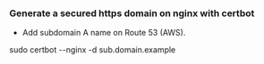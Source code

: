 ### Generate a secured https domain on nginx with certbot

- Add subdomain A name on Route 53 (AWS).

sudo certbot --nginx -d sub.domain.example



